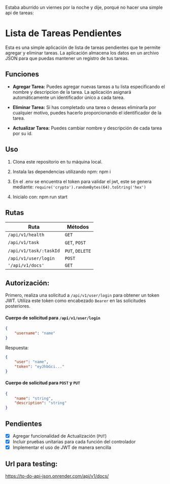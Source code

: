 Estaba aburrido un viernes por la noche y dije, porqué no hacer una simple api de tareas:

# Lista de Tareas Pendientes
Esta es una simple aplicación de lista de tareas pendientes que te permite agregar y eliminar tareas. La aplicación almacena los datos en un archivo JSON para que puedas mantener un registro de tus tareas.

## Funciones

- **Agregar Tarea:** Puedes agregar nuevas tareas a tu lista especificando el nombre y descripcion de la tarea. La aplicación asignará automáticamente un identificador único a cada tarea.

- **Eliminar Tarea:** Si has completado una tarea o deseas eliminarla por cualquier motivo, puedes hacerlo proporcionando el identificador de la tarea.

- **Actualizar Tarea:** Puedes cambiar nombre y descripción de cada tarea por su id.

## Uso

1. Clona este repositorio en tu máquina local.

2. Instala las dependencias utilizando npm: npm i

3. En el .env se encuentra el token para validar el jwt, este se genera mediante: `require('crypto').randomBytes(64).toString('hex')`

4. Inicialo con: npm run start

## Rutas

| Ruta                   | Métodos            |
|------------------------|--------------------|
| `/api/v1/health`       | `GET`              |
| `/api/v1/task`         | `GET`, `POST`      |
| `/api/v1/task/:taskId` | `PUT`, `DELETE`    |
| `/api/v1/user/login`   | `POST`             |
| `'/api/v1/docs'`       | `GET`              |


## Autorización:

Primero, realiza una solicitud a `/api/v1/user/login` para obtener un token JWT. Utiliza este token como encabezado `Bearer` en las solicitudes posteriores.

#### Cuerpo de solicitud para `/api/v1/user/login`
```json
{
    "username": "name"
}
```
Respuesta:
```json
{
    "user": "name",
    "token": "eyJhbGci..."
}
```

#### Cuerpo de solicitud para `POST` y `PUT`

```json
{
    "name": "string",
    "description": "string"
}
```

## Pendientes
- [x] Agregar funcionalidad de Actualización (`PUT`)
- [x] Incluir pruebas unitarias para cada función del controlador
- [x] Implementar el uso de JWT de manera sencilla

## Url para testing:
https://to-do-api-json.onrender.com/api/v1/docs/
